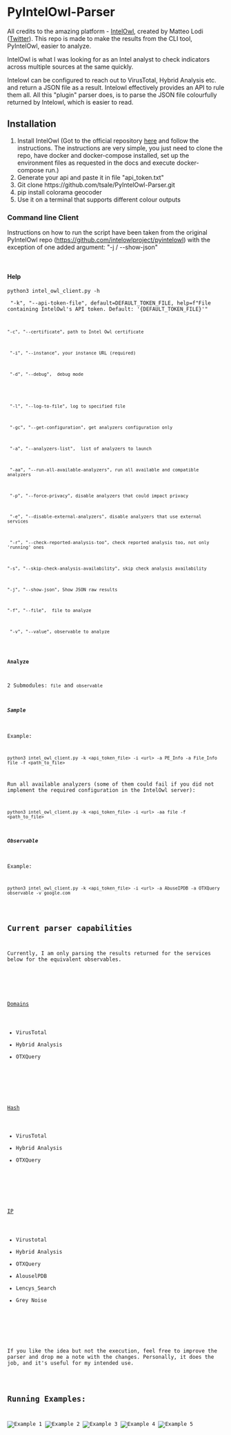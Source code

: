 <!-- #######  THIS IS A COMMENT - Visible only in the source editor #########-->
# PyIntelOwl-Parser
<p>All credits to the amazing platform - <a href="https://github.com/intelowlproject/IntelOwl">IntelOwl</a>, created by&nbsp;Matteo Lodi (<a href="https://twitter.com/matte_lodi" rel="nofollow">Twitter</a>). This repo is made to make the results from the CLI tool, PyIntelOwl, easier to analyze.&nbsp;</p>
<p><span data-preserver-spaces="true">IntelOwl is what I was looking for as an Intel analyst to check indicators across multiple sources at the same quickly.</span></p>
<p><span data-preserver-spaces="true">Intelowl can be configured to reach out to VirusTotal, Hybrid Analysis etc. and return a JSON file as a result. Intelowl effectively provides an API to rule them all. All this "plugin" parser does, is to parse the JSON file colourfully returned by Intelowl, which is easier to read.&nbsp;</span></p>


## Installation

<ol>
<li><span data-preserver-spaces="true">Install IntelOwl (Got to the official repository <a href="https://github.com/intelowlproject/IntelOwl">here</a> and follow the instructions. The instructions are very simple, you just need to clone the repo, have docker and docker-compose installed, set up the environment files as requested in the docs and execute docker-compose run.)</span></li>
<li><span data-preserver-spaces="true">Generate your api and paste it in file "api_token.txt"</span></li>
<li><span data-preserver-spaces="true">Git clone https://github.com/tsale/PyIntelOwl-Parser.git</span></li>
<li><span data-preserver-spaces="true">pip install colorama <span id="pip-command">geocoder</span></span></li>
<li>Use it on a terminal that supports different colour outputs</li>
</ol>

### Command line Client

<p>Instructions on how to run the script have been taken from the original PyIntelOwl repo&nbsp;(<a href="https://github.com/intelowlproject/pyintelowl">https://github.com/intelowlproject/pyintelowl</a>) with the exception of one added argument: "-j / --show-json"</p>
<p>&nbsp;</p>
<h4><a id="user-content-help" class="anchor" href="https://github.com/intelowlproject/pyintelowl#help" aria-hidden="true"></a>Help</h4>
<p><code>python3 intel_owl_client.py -h</code></p>
<p><code> "-k", "--api-token-file", default=DEFAULT_TOKEN_FILE, help=f"File containing IntelOwl's API token. Default: '{DEFAULT_TOKEN_FILE}'"</p>
<p><code>"-c", "--certificate", path to Intel Owl certificate</code></p>
<p><code> "-i", "--instance", your instance URL (required)</code></p>
<p><code> "-d", "--debug",&nbsp; debug mode</code></p>
<p><code></code></p>
<p><code> "-l", "--log-to-file", log to specified file</code></p>
<p><code> "-gc", "--get-configuration", get analyzers configuration only</code></p>
<p><code> "-a", "--analyzers-list",&nbsp; list of analyzers to launch</code></p>
<p><code> "-aa", "--run-all-available-analyzers", run all available and compatible analyzers</code></p>
<p><code> "-p", "--force-privacy", disable analyzers that could impact privacy</code></p>
<p><code> "-e", "--disable-external-analyzers", disable analyzers that use external services</code></p>
<p><code> "-r", "--check-reported-analysis-too", check reported analysis too, not only 'running' ones</code></p>
<p><code>"-s", "--skip-check-analysis-availability", skip check analysis availability</code></p>
<p><code>"-j", "--show-json", Show JSON raw results</code></p>
<p><code>"-f", "--file",&nbsp; file to analyze</code></p>
<p><code> "-v", "--value", observable to analyze</code></p>

<h4><a id="user-content-analyze" class="anchor" href="https://github.com/intelowlproject/pyintelowl#analyze" aria-hidden="true"></a>Analyze</h4>
<p>2 Submodules:&nbsp;<code>file</code>&nbsp;and&nbsp;<code>observable</code></p>
<h5><a id="user-content-sample" class="anchor" href="https://github.com/intelowlproject/pyintelowl#sample" aria-hidden="true"></a>Sample</h5>
<p>Example:</p>
<p><code>python3 intel_owl_client.py -k &lt;api_token_file&gt; -i &lt;url&gt; -a PE_Info -a File_Info file -f &lt;path_to_file&gt;</code></p>
<p>Run all available analyzers (some of them could fail if you did not implement the required configuration in the IntelOwl server):</p>
<p><code>python3 intel_owl_client.py -k &lt;api_token_file&gt; -i &lt;url&gt; -aa file -f &lt;path_to_file&gt;</code></p>
<h5><a id="user-content-observable" class="anchor" href="https://github.com/intelowlproject/pyintelowl#observable" aria-hidden="true"></a>Observable</h5>
<p>Example:</p>
<p><code>python3 intel_owl_client.py -k &lt;api_token_file&gt; -i &lt;url&gt; -a AbuseIPDB -a OTXQuery observable -v google.com</code></p>

## Current parser capabilities

<p><span data-preserver-spaces="true">Currently, I am only parsing the results returned for the services below for the equivalent observables.</span></p>
<p>&nbsp;</p>
<p><span style="text-decoration: underline;">Domains</span></p>
<ul>
<li><span data-preserver-spaces="true">VirusTotal</span></li>
<li><span data-preserver-spaces="true">Hybrid Analysis</span></li>
<li><span data-preserver-spaces="true">OTXQuery</span></li>
</ul>
<p>&nbsp;</p>
<p><span style="text-decoration: underline;">Hash</span></p>
<ul>
<li><span data-preserver-spaces="true">VirusTotal</span></li>
<li><span data-preserver-spaces="true">Hybrid Analysis</span></li>
<li><span data-preserver-spaces="true">OTXQuery</span></li>
</ul>
<p>&nbsp;</p>
<p><span style="text-decoration: underline;">IP</span></p>
<ul>
<li><span data-preserver-spaces="true">Virustotal</span></li>
<li><span data-preserver-spaces="true">Hybrid Analysis</span></li>
<li><span data-preserver-spaces="true">OTXQuery</span></li>
<li><span data-preserver-spaces="true">AlouselPDB</span></li>
<li><span data-preserver-spaces="true">Lencys_Search</span></li>
<li><span data-preserver-spaces="true">Grey Noise</span></li>
</ul>
<p>&nbsp;</p>
<p><span data-preserver-spaces="true">If you like the idea but not the execution, feel free to improve the parser and drop me a note with the changes. Personally, it does the job, and it's useful for my intended use.</span></p>

## Running Examples:
![Example 1](https://github.com/tsale/PyIntelOwl-Parser/blob/master/Images/InteOwl_parser-1.PNG)
![Example 2](https://github.com/tsale/PyIntelOwl-Parser/blob/master/Images/InteOwl_parser-2.PNG)
![Example 3](https://github.com/tsale/PyIntelOwl-Parser/blob/master/Images/InteOwl_parser-3.PNG)
![Example 4](https://github.com/tsale/PyIntelOwl-Parser/blob/master/Images/InteOwl_parser-4.PNG)
![Example 5](https://github.com/tsale/PyIntelOwl-Parser/blob/master/Images/InteOwl_parser-5.PNG)
